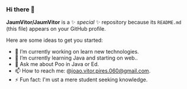 ### Hi there 👋

**JaumVitor/JaumVitor** is a ✨ _special_ ✨ repository because its `README.md` (this file) appears on your GitHub profile.

Here are some ideas to get you started:

- 🔭 I’m currently working on learn new technologies.
- 🌱 I’m currently learning Java and starting on web..
- 💬 Ask me about Poo in Java or Ed.
- 📫 How to reach me: @joao.vitor.pires.060@gmail.com.
- ⚡ Fun fact: I'm ust a mere student seeking knowledge.
